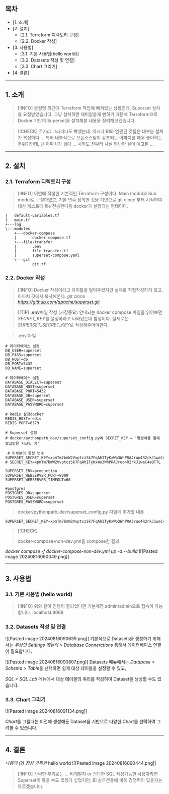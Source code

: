## 목차
- [1. 소개]
- [2. 설치]
  - [2.1. Terraform 디렉토리 구성]
  - [2.2. Docker 작성]
- [3. 사용법]
  - [3.1. 기본 사용법(hello world)]
  - [3.2. Datasets 작성 및 연결]
  - [3.3. Chart 그리기]
- [4. 결론]
___
## 1. 소개
> [!INFO] 글설명
> 최근에 Terraform 작업에 빠져있는 상황인데, Superset 설치를 요청받았습니다.
> 그냥 설치하면 재미없을게 뻔하기 때문에 Terraform으로 Docker 기반의 Superset을 설치해본 내용을 정리해보겠습니다.

> [!CHECK] 주저리
> 그라파나도 빡셌는데. 역시나 BI와 연관된 것들은 대부분 설치가 복잡하다 ... 특히 내부적으로 오픈소스임이 강조되는 아파치를 매우 좋아하는 분위기인데, 난 아파치가 싫다 ... 시작도 전부터 사실 험난한 길이 예고된 ....

___
## 2. 설치
### 2.1. Terraform 디렉토리 구성
> [!INFO]
> 이번에 작성한 기본적인 Terraform 구성이다.
> Main modul과 Sub modul로 구성하였고, 기본 변수 정의한 것을 기반으로 git clone 부터 시작하여 대상 게스트에 file 전송한다음 docker가 실행되는 형태이다.
```
|   default-variables.tf
|   main.tf
+---log
\---modules
    +---docker-compose
    |       docker-compose.tf
    +---file-transfer
    |       .env
    |       file-transfer.tf
    |       superset-compose.yaml
    \---git
            git.tf
```
### 2.2. Docker 작성

> [!INFO]
> Docker 작성이라고 타이틀을 달아두었지만 실제로 직접작성하지 않고, 아파치 깃에서 복사해온다. *git clone https://github.com/apache/superset.git* 

> [!TIP] **.env**파일 작성 (가장중요)
> 안내되는 docker compose 파일을 읽어보면 *SECRET_KEY*를 설정하라고 나와있는데 함정이다. 실제로는 *SUPERSET_SECRET_KEY*로 작성해주어야한다.

> .env 파일
```env
# 데이터베이스 설정
DB_USER=superset
DB_PASS=superset
DB_HOST=db
DB_PORT=5432
DB_NAME=superset

# 데이터베이스 설정
DATABASE_DIALECT=superset
DATABASE_HOST=superset
DATABASE_PORT=5432
DATABASE_DB=superset
DATABASE_USER=superset
DATABASE_PASSWORD=superset

# Redis 설정docker
REDIS_HOST=redis
REDIS_PORT=6379

# Superset 설정
# docker/pythonpath_dev/superset_config.py에 SECRET_KEY = '명령어를 통해 발급받은 시크릿 키'

 # 이부분이 함정 변수
SUPERSET_SECRET_KEY=xpmTm7bmW2VvptczSk7FqAhITyKxWo3WhPRAJruo4R2rkJ1waC4aQTTL
# SECRET_KEY=xpmTm7bmW2VvptczSk7FqAhITyKxWo3WhPRAJruo4R2rkJ1waC4aQTTL

SUPERSET_ENV=production
SUPERSET_WEBSERVER_PORT=8088
SUPERSET_WEBSERVER_TIMEOUT=60

#postgres
POSTGRES_DB=superset
POSTGRES_USER=superset
POSTGRES_PASSWORD=superset
```

> docker/pythonpath_dev/superset_config.py 파일에 추가할 내용
```py
SUPERSET_SECRET_KEY=xpmTm7bmW2VvptczSk7FqAhITyKxWo3WhPRAJruo4R2rkJ1waC4aQTTL
```

> [!CHECK]

> docker-compose-non-dev.yml을 compose한 결과

*docker compose -f docker-compose-non-dev.yml up -d --build*
![[Pasted image 20240816090049.png]]

___
## 3. 사용법
### 3.1. 기본 사용법 (hello world)
> [!INFO]
> 위와 같이 진행이 잘되었다면 기본계정 admin/admin으로 접속이 가능합니다.
> localhost:8088

### 3.2. Datasets 작성 및 연결

![[Pasted image 20240816090639.png]]
기본적으로 Datasets을 생성하기 위해서는 *우상단 Settings 메뉴의 > Database Connerctions* 통해서 데이터베이스 연결이 필요합니다.

![[Pasted image 20240816090807.png]]
Datasets 메뉴에서는 *Database > Schema > Table*을 선택하면 쉽게 대상 테이블을 설정할 수 있고,

*SQL > SQL Lab* 메뉴에서 대상 테이블의 쿼리를 작성하여 Dataset을 생성할 수도 있습니다.

### 3.3. Chart 그리기
![[Pasted image 20240816091134.png]]

*Chart*를 그릴때는 이전에 생성해둔 Dataset을 기반으로 다양한 Chart를 선택하여 그려볼 수 있습니다.

___
## 4. 결론 
*나름의 (?) 정성 가득한* hello world
![[Pasted image 20240816090444.png]]

> [!INFO]
> 간략한 후기로는 ... 비개발자 or 간단한 SQL 작성가능한 사용자라면 Superset이 좋을 수도 있겠다 싶었지만, BI 솔루션들에 비해 경쟁력이 있을지는 모르겠습니다.

